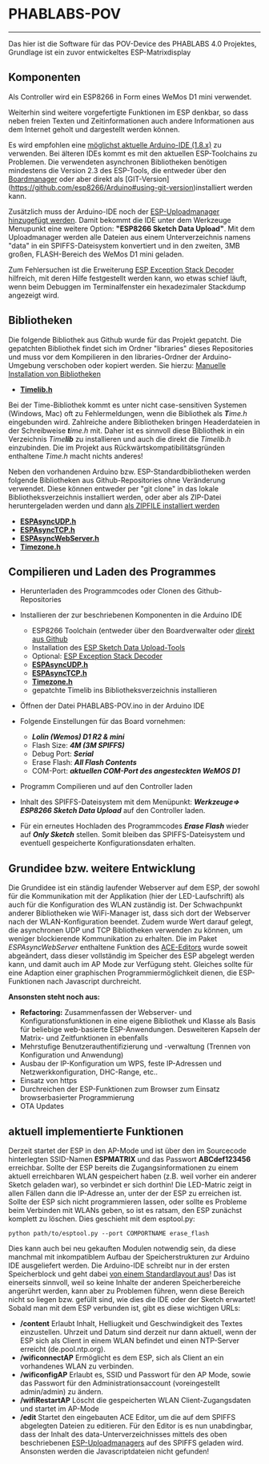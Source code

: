 PHABLABS-POV
===
___
Das hier ist die Software für das POV-Device des PHABLABS 4.0 Projektes, Grundlage ist ein zuvor entwickeltes ESP-Matrixdisplay


Komponenten
-----------
Als Controller wird ein ESP8266 in Form eines WeMos D1 mini verwendet.

Weiterhin sind weitere vorgefertigte Funktionen im ESP denkbar, so dass neben freien Texten und Zeitinformationen auch andere Informationen aus dem Internet geholt und dargestellt werden können.

Es wird empfohlen eine [möglichst aktuelle Arduino-IDE (1.8.x)](https://www.arduino.cc/en/Main/Software) zu verwenden. Bei älteren IDEs kommt es mit den aktuellen ESP-Toolchains zu Problemen.  Die verwendeten asynchronen Bibliotheken benötigen mindestens die Version 2.3 des ESP-Tools, die entweder über den [Boardmanager](https://github.com/esp8266/Arduino#installing-with-boards-manager) oder aber direkt als [GIT-Version] (https://github.com/esp8266/Arduino#using-git-version)installiert werden kann.

Zusätzlich muss der Arduino-IDE noch der [ESP-Uploadmanager hinzugefügt werden](http://esp8266.github.io/Arduino/versions/2.3.0/doc/filesystem.html#uploading-files-to-file-system). Damit bekommt die IDE unter dem Werkzeuge Menupunkt eine weitere Option: **"ESP8266 Sketch Data Upload"**. 
Mit dem Uploadmanager werden alle Dateien aus einem Unterverzeichnis namens "data" in ein SPIFFS-Dateisystem konvertiert und in den zweiten, 3MB großen, FLASH-Bereich des WeMos D1 mini geladen.

Zum Fehlersuchen ist die Erweiterung [ESP Exception Stack Decoder](https://github.com/me-no-dev/EspExceptionDecoder) hilfreich, mit deren Hilfe festgestellt werden kann, wo etwas schief läuft, wenn beim Debuggen im Terminalfenster ein hexadezimaler Stackdump angezeigt wird.

Bibliotheken
------------
Die folgende Bibliothek aus Github wurde für das Projekt gepatcht. Die gepatchten Bibliothek findet sich im Ordner "libraries" dieses Repositories und muss vor dem Kompilieren in den libraries-Ordner der Arduino-Umgebung verschoben oder kopiert werden. Sie hierzu: [Manuelle Installation von Bibliotheken ](https://www.arduino.cc/en/Guide/Libraries#toc5)

- [**Timelib.h**]( http://github.com/PaulStoffregen/Time)

Bei der Time-Bibliothek kommt es unter nicht case-sensitiven Systemen (Windows, Mac) oft zu Fehlermeldungen, wenn die Bibliothek als ***T**ime.h* eingebunden wird. Zahlreiche andere Bibliotheken bringen Headerdateien in der Schreibweise ***t**ime.h* mit.  Daher ist es sinnvoll diese Bibliothek in ein Verzeichnis *Time**lib*** zu installieren und auch die direkt die *Timelib.h* einzubinden.  Die im Projekt aus Rückwärtskompatibilitätsgründen enthaltene *Time.h* macht nichts anderes!

Neben den vorhandenen Arduino bzw. ESP-Standardbibliotheken werden folgende Bibliotheken aus Github-Repositories ohne Veränderung verwendet. Diese können entweder per "git clone" in das lokale Bibliotheksverzeichnis installiert werden, oder aber als ZIP-Datei heruntergeladen werden und dann [als ZIPFILE installiert werden ](https://www.arduino.cc/en/Guide/Libraries#toc4) 

- [**ESPAsyncUDP.h**]( http://github.com/me-no-dev/ESPAsyncUDP)
- [**ESPAsyncTCP.h**]( http://github.com/me-no-dev/ESPAsyncTCP)
- [**ESPAsyncWebServer.h**]( http://github.com/me-no-dev/ESPAsyncWebServer)
- [**Timezone.h**]( http://github.com/JChristensen/Timezone)

Compilieren und Laden des Programmes
------------------------------------
- Herunterladen des Programmcodes oder Clonen des Github-Repositories
- Installieren der zur beschriebenen Komponenten in die Arduino IDE
  - ESP8266 Toolchain (entweder über den Boardverwalter oder [direkt aus Github](https://arduino-esp8266.readthedocs.io/en/latest/installing.html#using-git-version)
  - Installation des [ESP Sketch Data Upload-Tools](https://github.com/esp8266/arduino-esp8266fs-plugin)
  - Optional: [ESP Exception Stack Decoder](https://github.com/me-no-dev/EspExceptionDecoder) 
  - [**ESPAsyncUDP.h**]( http://github.com/me-no-dev/ESPAsyncUDP)
  - [**ESPAsyncTCP.h**]( http://github.com/me-no-dev/ESPAsyncTCP)
  - [**Timezone.h**]( http://github.com/JChristensen/Timezone)
  - gepatchte Timelib ins Bibliotheksverzeichnis installieren

- Öffnen der Datei 	PHABLABS-POV.ino in der Arduino IDE
- Folgende Einstellungen für das Board vornehmen:
  - ***Lolin (Wemos) D1 R2 & mini***
  - Flash Size: ***4M (3M SPIFFS)***
  - Debug Port: ***Serial***
  - Erase Flash: ***All Flash Contents*** 
  - COM-Port: ***aktuellen COM-Port des angesteckten WeMOS D1***
- Programm Compilieren und auf den Controller laden
- Inhalt des SPIFFS-Dateisystem mit dem Menüpunkt: ***Werkzeuge=> ESP8266 Sketch Data Upload*** auf den Controller laden.
- Für ein erneutes Hochladen des Programmcodes ***Erase Flash*** wieder auf ***Only Sketch*** stellen. Somit bleiben das SPIFFS-Dateisystem und eventuell gespeicherte Konfigurationsdaten erhalten.


Grundidee bzw. weitere Entwicklung
---------------------------------------
Die Grundidee ist ein ständig laufender Webserver auf dem ESP, der sowohl für die Kommunikation mit der Applikation (hier der LED-Laufschrift) als auch für die Konfiguration des WLAN zuständig ist.  Der Schwachpunkt anderer Bibliotheken wie WiFi-Manager ist, dass sich dort der Webserver nach der WLAN-Konfiguration beendet. Zudem wurde Wert darauf gelegt, die asynchronen UDP und TCP Bibliotheken verwenden zu können, um weniger blockierende Kommunikation zu erhalten. 
Die im Paket *ESPAsyncWebServer* enthaltene Funktion des [ACE-Editors](https://ace.c9.io/ "ACE Javascript Editor") wurde soweit abgeändert, dass dieser vollständig im Speicher des ESP abgelegt werden kann, und damit auch im AP Mode zur Verfügung steht. Gleiches sollte für eine Adaption einer graphischen Programmiermöglichkeit dienen, die ESP-Funktionen nach Javascript durchreicht.


**Ansonsten steht noch aus:**
 - **Refactoring:** Zusammenfassen der Webserver- und Konfigurationsfunktionen in eine eigene Bibliothek und Klasse als Basis für beliebige web-basierte ESP-Anwendungen. Desweiteren Kapseln der Matrix- und Zeitfunktionen in ebenfalls 
 - Mehrstufige Benutzerauthentifizierung und -verwaltung (Trennen von Konfiguration und Anwendung)
 - Ausbau der IP-Konfiguration um WPS, feste IP-Adressen und Netzwerkkonfiguration, DHC-Range, etc..
 - Einsatz von https
 - Durchreichen der ESP-Funktionen zum Browser zum Einsatz browserbasierter Programmierung
 - OTA Updates

aktuell implementierte Funktionen
---------------------------------
Derzeit startet der ESP in den AP-Mode und ist über den im Sourcecode hinterlegten SSID-Namen **ESPMATRIX** und das Passwort **ABCdef123456** erreichbar.
Sollte der ESP bereits die Zugangsinformationen zu einem aktuell erreichbaren WLAN gespeichert haben (z.B. weil vorher ein anderer Sketch geladen war), so verbindet er sich dorthin!
Die LED-Matric zeigt in allen Fällen dann die IP-Adresse an, unter der der ESP zu erreichen ist. 
Sollte der ESP sich nicht programmieren lassen, oder sollte es Probleme beim Verbinden mit WLANs geben, so ist es ratsam, den ESP zunächst komplett zu löschen. Dies geschieht mit dem esptool.py:
```Shell
python path/to/esptool.py --port COMPORTNAME erase_flash
```
Dies kann auch bei neu gekauften Modulen notwendig sein, da diese manchmal mit inkompatiblem Aufbau der Speicherstrukturen zur Arduino IDE ausgeliefert werden. Die Arduino-IDE schreibt nur in der ersten Speicherblock und geht dabei [von einem Standardlayout aus](http://esp8266.github.io/Arduino/versions/2.3.0/doc/filesystem.html#flash-layout "Flash Layout")!
Das ist einerseits sinnvoll, weil so keine Inhalte der anderen Speicherbereiche angerührt werden, kann aber zu Problemen führen, wenn diese Bereich nicht so liegen bzw. gefüllt sind, wie dies die IDE oder der Sketch erwartet!
Sobald man mit dem ESP verbunden ist, gibt es diese wichtigen URLs:
- **/content**  Erlaubt Inhalt, Helliugkeit und Geschwindigkeit des Textes einzustellen. Uhrzeit und Datum sind derzeit nur dann aktuell, wenn der ESP sich als Client in einem WLAN befindet und einen NTP-Server erreicht (de.pool.ntp.org).
- **/wificonnectAP** Ermöglicht es dem ESP, sich als Client an ein vorhandenes WLAN zu verbinden.
- **/wificonfigAP** Erlaubt es, SSID und Passwort für den AP Mode, sowie das Passwort für den Administrationsaccount (voreingestellt admin/admin) zu ändern.
- **/wifiRestartAP** Löscht die gespeicherten WLAN Client-Zugangsdaten und startet im AP-Mode
- **/edit** Startet den eingebauten ACE Editor, um die auf dem SPIFFS abgelegten Dateien zu editieren.  Für den Editor is es nun unabdingbar, dass der Inhalt des data-Unterverzeichnisses mittels des oben beschriebenen [ESP-Uploadmanagers](http://esp8266.github.io/Arduino/versions/2.3.0/doc/filesystem.html#uploading-files-to-file-system "ESP-Uploadmanager") auf des SPIFFS geladen wird. Ansonsten werden die Javascriptdateien nicht gefunden!



